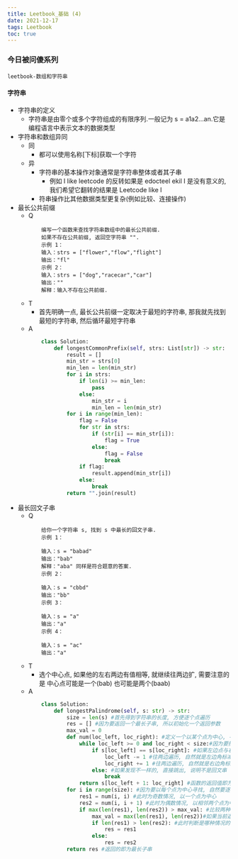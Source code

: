 ```yaml
---
title: Leetbook_基础 (4)
date: 2021-12-17
tags: Leetbook
toc: true
---
```


### 今日被问傻系列
    leetbook-数组和字符串

<!-- more -->

#### 字符串
- 字符串的定义
    * 字符串是由零个或多个字符组成的有限序列.一般记为 s = a1a2...an.它是编程语言中表示文本的数据类型
- 字符串和数组异同
    * 同
        * 都可以使用名称\[下标]获取一个字符
    * 异
        * 字符串的基本操作对象通常是字符串整体或者其子串
            * 例如 I like leetcode 的反转如果是 edocteel ekil I 是没有意义的, 我们希望它翻转的结果是 Leetcode like I
        * 符串操作比其他数据类型更复杂(例如比较、连接操作)
- 最长公共前缀
    * Q
        ```
            编写一个函数来查找字符串数组中的最长公共前缀.
            如果不存在公共前缀, 返回空字符串 "".
            示例 1：
            输入：strs = ["flower","flow","flight"]
            输出："fl"
            示例 2：
            输入：strs = ["dog","racecar","car"]
            输出：""
            解释：输入不存在公共前缀.
        ```
    * T
        * 首先明确一点, 最长公共前缀一定取决于最短的字符串, 那我就先找到最短的字符串, 然后循环最短字符串
    * A
        ```python
            class Solution:
                def longestCommonPrefix(self, strs: List[str]) -> str:
                    result = []
                    min_str = strs[0]
                    min_len = len(min_str)
                    for i in strs:
                        if len(i) >= min_len:
                            pass
                        else:
                            min_str = i
                            min_len = len(min_str)
                    for i in range(min_len):
                        flag = False
                        for str in strs:
                            if (str[i] == min_str[i]):
                                flag = True
                            else:
                                flag = False
                                break
                        if flag:
                            result.append(min_str[i])
                        else:
                            break
                    return "".join(result)
        ```
- 最长回文子串
    * Q
        ```
            给你一个字符串 s, 找到 s 中最长的回文子串.
            示例 1：

            输入：s = "babad"
            输出："bab"
            解释："aba" 同样是符合题意的答案.
            示例 2：

            输入：s = "cbbd"
            输出："bb"
            示例 3：

            输入：s = "a"
            输出："a"
            示例 4：

            输入：s = "ac"
            输出："a"
        ```
    * T
        * 选个中心点, 如果他的左右两边有值相等, 就继续往两边扩, 需要注意的是 中心点可能是一个(bab) 也可能是两个(baab)
    * A
        ```python
            class Solution:
                def longestPalindrome(self, s: str) -> str:
                    size = len(s) #首先得到字符串的长度, 方便逐个点遍历
                    res = [] #因为要返回一个最长子串, 所以初始化一个返回参数
                    max_val = 0
                    def num(loc_left, loc_right): #定义一个以某个点为中心, 寻找最长子串的函数
                        while loc_left >= 0 and loc_right < size:#因为要找到最长子串, 所以要利用while函数不停的往两个方向寻找
                            if s[loc_left] == s[loc_right]: #如果左边点与右边点的元素相同, 则继续往两边遍历
                                loc_left -= 1 #往两边遍历, 自然就是左边角标减1
                                loc_right += 1 #往两边遍历, 自然就是右边角标加1
                            else: #如果发现不一样的, 直接跳出, 说明不是回文串
                                break
                        return s[loc_left + 1: loc_right] #函数的返回值即为我们找到的以当前点为中心的最常子串
                    for i in range(size): #因为要以每个点为中心寻找, 自然要逐个遍历
                        res1 = num(i, i) #此时为奇数情况, 以一个点为中心
                        res2 = num(i, i + 1) #此时为偶数情况, 以相邻两个点为中心
                        if max(len(res1), len(res2)) > max_val: #比较两种情况为中心返回的最长子串的长度
                            max_val = max(len(res1), len(res2))#如果当前返回长度比之前的大, 则更新max_val, 即最长子串的长度
                            if len(res1) > len(res2): #此时判断是哪种情况的子串长, 更新返回函数
                                res = res1
                            else:
                                res = res2
                    return res #返回的即为最长子串
        ```
